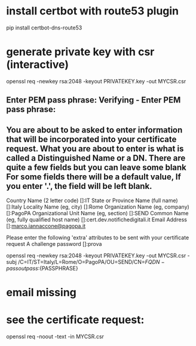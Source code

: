 # install certbot with route53 plugin
pip install certbot-dns-route53

# generate private key with csr (interactive)
openssl req -newkey rsa:2048 -keyout PRIVATEKEY.key -out MYCSR.csr

Enter PEM pass phrase:
Verifying - Enter PEM pass phrase:
-----
You are about to be asked to enter information that will be incorporated
into your certificate request.
What you are about to enter is what is called a Distinguished Name or a DN.
There are quite a few fields but you can leave some blank
For some fields there will be a default value,
If you enter '.', the field will be left blank.
-----
Country Name (2 letter code) []:IT
State or Province Name (full name) []:Italy
Locality Name (eg, city) []:Rome
Organization Name (eg, company) []:PagoPA
Organizational Unit Name (eg, section) []:SEND
Common Name (eg, fully qualified host name) []:cert.dev.notifichedigitali.it 
Email Address []:marco.iannaccone@pagopa.it

Please enter the following 'extra' attributes
to be sent with your certificate request
A challenge password []:prova


openssl req -newkey rsa:2048 -keyout PRIVATEKEY.key -out MYCSR.csr -subj /C=IT/ST=Italy/L=Rome/O=PagoPA/OU=SEND/CN=${FQDN} -passout pass:${PASSPHRASE}
# email missing


# see the certificate request:
openssl req -noout -text -in MYCSR.csr
